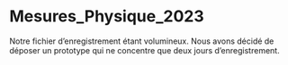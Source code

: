 # Mesures_Physique_2023

Notre fichier d’enregistrement étant volumineux. Nous avons décidé de déposer un prototype qui ne concentre que deux jours d’enregistrement.
